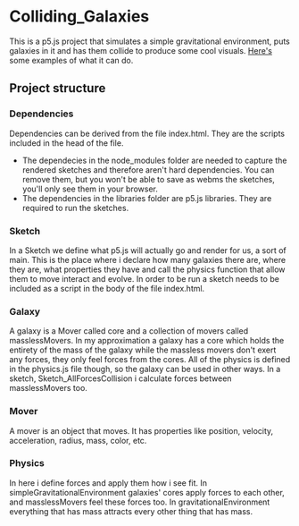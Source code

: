# Colliding_Galaxies
This is a p5.js project that simulates a simple gravitational environment, puts galaxies in it and has them collide to produce some cool visuals.
[Here's](https://imgur.com/gallery/zhAAztE) some examples of what it can do.

## Project structure


### Dependencies
Dependencies can be derived from the file index.html. They are the scripts included in the head of the file. 
* The dependecies in the node_modules folder are needed to capture the rendered sketches and therefore aren't hard dependencies. You can remove them, but you won't be able to save as webms the sketches, you'll only see them in your browser.
* The dependencies in the libraries folder are p5.js libraries. They are required to run the sketches.

### Sketch
In a Sketch we define what p5.js will actually go and render for us, a sort of main. This is the place where i declare how many galaxies there are, where they are, what properties they have
and call the physics function that allow them to move interact and evolve. In order to be run a sketch needs to be included as a script in the body of the file index.html.

### Galaxy
A galaxy is a Mover called core and a collection of movers called masslessMovers. In my approximation a galaxy has a core which holds the entirety of the mass of the galaxy while the massless movers don't exert any forces, they only feel forces from the cores. All of the physics is defined in the physics.js file though, so the galaxy can be used in other ways. In a sketch, Sketch_AllForcesCollision i calculate forces between masslessMovers too.

### Mover
A mover is an object that moves. It has properties like position, velocity, acceleration, radius, mass, color, etc.

### Physics
In here i define forces and apply them how i see fit. In simpleGravitationalEnvironment galaxies' cores apply forces to each other, and masslessMovers feel these forces too. In gravitationalEnvironment everything that has mass attracts every other thing that has mass.